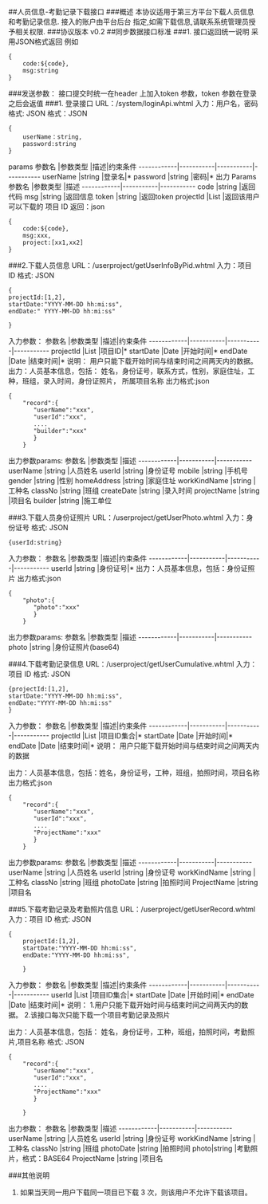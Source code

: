 ##人员信息-考勤记录下载接口
###概述
本协议适用于第三方平台下载人员信息和考勤记录信息. 接入的账户由平台后台
指定,如需下载信息,请联系系统管理员授予相关权限.
###协议版本
v0.2
##同步数据接口标准
###1. 接口返回统一说明 
采用JSON格式返回
例如
```
{
	code:${code},
	msg:string
}
```
###发送参数：
接口提交时统一在header 上加入token 参数，token 参数在登录之后会返值
###1. 登录接口 
URL：/system/loginApi.whtml
入力：用户名，密码 格式: JSON
格式：JSON
```
{
	userName：string,
	password:string
}
```
params
参数名       |参数类型       |描述|约束条件
------------|-----------|-----------|-----------
userName       |string        |登录名|*
password       |string        |密码|*
出力
Params
参数名       |参数类型       |描述
------------|-----------|-----------
code       |string        |返回代码
msg       |string        |返回信息
token       |string        |返回token
projectId     |List<long>  |返回该用户可以下载的 项目 ID
返回：json
```
{
	code:${code},
	msg:xxx,
	project:[xx1,xx2]
}
```
###2.下载人员信息
URL：/userproject/getUserInfoByPid.whtml
入力：项目 ID 
格式: JSON
```
{
projectId:[1,2],
startDate:"YYYY-MM-DD hh:mi:ss", 
endDate:" YYYY-MM-DD hh:mi:ss"

}
```
入力参数：
参数名       |参数类型       |描述|约束条件
------------|-----------|-----------|-----------
projectId       |List<Long>        |项目ID|*
startDate       |Date     |开始时间|*
endDate       |Date       |结束时间|*
说明： 用户只能下载开始时间与结束时间之间两天内的数据。
出力：人员基本信息，包括：
				姓名，身份证号，联系方式，性别，家庭住址，工种，班组，录入时间，身份证照片， 所属项目名称
出力格式:json
```
{
	"record":{
	   "userName":"xxx",
	   "userId":"xxx",
	   ....
	   "builder":"xxx"
	   }
	}
```
出力参数params:
参数名       |参数类型       |描述
------------|-----------|-----------
userName       |string        |人员姓名
userId       |string        |身份证号
mobile       |string        |手机号
gender       |string        |性别
homeAddress       |string        |家庭住址
workKindName       |string        |工种名
classNo       |string        |班组
createDate       |string        |录入时间
projectName       |string        |项目名
builder       |string        |施工单位

###3.下载人员身份证照片
URL：/userproject/getUserPhoto.whtml
入力：身份证号
格式: JSON
```
{userId:string}
```
入力参数：
参数名       |参数类型       |描述|约束条件
------------|-----------|-----------|-----------
userId       |string        |身份证号|*
出力：人员基本信息，包括：身份证照片
出力格式:json
```
{
	"photo":{
	   "photo":"xxx"
	   }
	}
```
出力参数params:
参数名       |参数类型       |描述
------------|-----------|-----------
photo       |string        |身份证照片(base64)


###4.下载考勤记录信息 
URL：/userproject/getUserCumulative.whtml
入力：项目 ID 
格式: JSON
```
{projectId:[1,2],
startDate:"YYYY-MM-DD hh:mi:ss",
endDate:"YYYY-MM-DD hh:mi:ss"
}
```
入力参数：
参数名       |参数类型       |描述|约束条件
------------|-----------|-----------|-----------
projectId       |List<Long>    |项目ID集合|*
startDate       |Date   |开始时间|*
endDate       |Date     |结束时间|*
说明： 用户只能下载开始时间与结束时间之间两天内的数据

出力：人员基本信息，包括：姓名，身份证号，工种，班组，拍照时间，项目名称 
出力格式:json
```
{
	"record":{
	   "userName":"xxx",
	   "userId":"xxx",
	   ....
	   "ProjectName":"xxx"
	   }
	}
```
出力参数params:
参数名       |参数类型       |描述
------------|-----------|-----------
userName       |string        |人员姓名
userId       |string        |身份证号
workKindName       |string        |工种名
classNo       |string        |班组
photoDate       |string        |拍照时间
ProjectName       |string        |项目名


###5.下载考勤记录及考勤照片信息 
URL：/userproject/getUserRecord.whtml 
入力：项目 ID 
格式: JSON 
```
{
	projectId:[1,2],
	startDate:"YYYY-MM-DD hh:mi:ss",
	endDate:"YYYY-MM-DD hh:mi:ss",

	}
```
入力参数：
参数名       |参数类型       |描述|约束条件
------------|-----------|-----------|-----------
userId       |List<Long>    |项目ID集合|*
startDate       |Date   |开始时间|*
endDate       |Date     |结束时间|*
说明：
 1.用户只能下载开始时间与结束时间之间两天内的数据。
 2.该接口每次只能下载一个项目考勤记录及照片
 
出力：人员基本信息，包括：
 姓名，身份证号，工种，班组，拍照时间，考勤照片,项目名称 
格式: JSON 
```
{
	"record":{
	   "userName":"xxx",
	   "userId":"xxx",
	   ....
	   "ProjectName":"xxx"
	   }

	}
```
出力参数：
参数名       |参数类型       |描述
------------|-----------|-----------
userName       |string        |人员姓名
userId       |string        |身份证号
workKindName       |string        |工种名
classNo       |string        |班组
photoDate       |string        |拍照时间
photo|string |考勤照片，格式：BASE64 
ProjectName       |string        |项目名

###其他说明 
1) 如果当天同一用户下载同一项目已下载 3 次，则该用户不允许下载该项目。